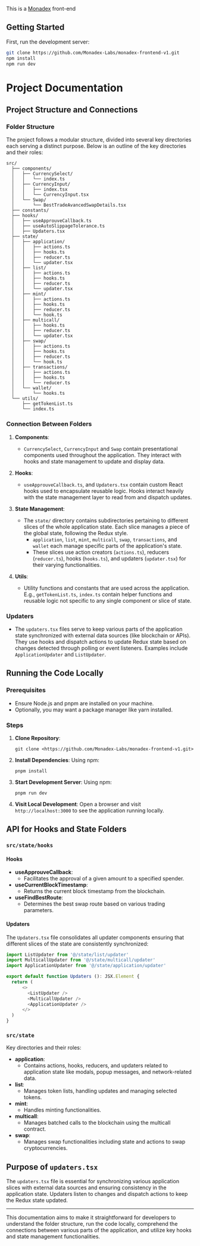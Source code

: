 This is a [Monadex](https://monadex.exchange/) front-end 

## Getting Started

First, run the development server:

```bash
git clone https://github.com/Monadex-Labs/monadex-frontend-v1.git
npm install 
npm run dev


```

# Project Documentation

## Project Structure and Connections

### Folder Structure

The project follows a modular structure, divided into several key directories each serving a distinct purpose. Below is an outline of the key directories and their roles:

```
src/
  ├── components/
  │   ├── CurrencySelect/
  │   │   └── index.ts
  │   ├── CurrencyInput/
  │   │   ├── index.tsx
  │   │   └── CurrencyInput.tsx
  │   └── Swap/
  │       └── BestTradeAvancedSwapDetails.tsx
  ├── constants/
  ├── hooks/
  │   ├── useApprouveCallback.ts
  │   ├── useAutoSlippageTolerance.ts
  │   ├── Updaters.tsx
  ├── state/
  │   ├── application/
  │   │   ├── actions.ts
  │   │   ├── hooks.ts
  │   │   ├── reducer.ts
  │   │   └── updater.tsx
  │   ├── list/
  │   │   ├── actions.ts
  │   │   ├── hooks.ts
  │   │   ├── reducer.ts
  │   │   └── updater.tsx
  │   ├── mint/
  │   │   ├── actions.ts
  │   │   ├── hooks.ts
  │   │   ├── reducer.ts
  │   │   └── hook.ts
  │   ├── multicall/
  │   │   ├── hooks.ts
  │   │   ├── reducer.ts
  │   │   └── updater.tsx
  │   ├── swap/
  │   │   ├── actions.ts
  │   │   ├── hooks.ts
  │   │   ├── reducer.ts
  │   │   └── hook.ts
  │   ├── transactions/
  │   │   ├── actions.ts
  │   │   ├── hooks.ts
  │   │   └── reducer.ts
  │   └── wallet/
  │       └── hooks.ts
  └── utils/
      ├── getTokenList.ts
      └── index.ts
```

### Connection Between Folders

1. **Components**:
   - `CurrencySelect`, `CurrencyInput` and `Swap` contain presentational components used throughout the application. They interact with hooks and state management to update and display data.

2. **Hooks**:
   - `useApprouveCallback.ts`, and `Updaters.tsx` contain custom React hooks used to encapsulate reusable logic. Hooks interact heavily with the state management layer to read from and dispatch updates.

3. **State Management**:
   - The `state/` directory contains subdirectories pertaining to different slices of the whole application state. Each slice manages a piece of the global state, following the Redux style.
     - `application`, `list`, `mint`, `multicall`, `swap`, `transactions`, and `wallet` each manage specific parts of the application's state.
     - These slices use action creators (`actions.ts`), reducers (`reducer.ts`), hooks (`hooks.ts`), and updaters (`updater.tsx`) for their varying functionalities.

4. **Utils**:
   - Utility functions and constants that are used across the application. E.g., `getTokenList.ts`, `index.ts` contain helper functions and reusable logic not specific to any single component or slice of state.

### Updaters
- The `updaters.tsx` files serve to keep various parts of the application state synchronized with external data sources (like blockchain or APIs). They use hooks and dispatch actions to update Redux state based on changes detected through polling or event listeners. Examples include `ApplicationUpdater` and `ListUpdater`.

## Running the Code Locally

### Prerequisites
- Ensure Node.js and pnpm are installed on your machine.
- Optionally, you may want a package manager like yarn installed.

### Steps

1. **Clone Repository**:
   ```shell
   git clone <https://github.com/Monadex-Labs/monadex-frontend-v1.git>
   ```

2. **Install Dependencies**:
   Using npm:
   ```shell
   pnpm install

3. **Start Development Server**:
   Using npm:
   ```shell
   pnpm run dev
   ```


4. **Visit Local Development**:
   Open a browser and visit `http://localhost:3000` to see the application running locally.

## API for Hooks and State Folders

### `src/state/hooks`

#### Hooks

- **useApprouveCallback**:
  - Facilitates the approval of a given amount to a specified spender.
- **useCurrentBlockTimestamp**:
  - Returns the current block timestamp from the blockchain.
- **useFindBestRoute**:
  - Determines the best swap route based on various trading parameters.

#### Updaters

The `Updaters.tsx` file consolidates all updater components ensuring that different slices of the state are consistently synchronized:

```typescript
import ListUpdater from '@/state/list/updater'
import MulticallUpdater from '@/state/multicall/updater'
import ApplicationUpdater from '@/state/application/updater'

export default function Updaters (): JSX.Element {
  return (
      <>
        <ListUpdater />
        <MulticallUpdater />
        <ApplicationUpdater />
      </>
  )
}
```

### `src/state`

Key directories and their roles:

- **application**:
  - Contains actions, hooks, reducers, and updaters related to application state like modals, popup messages, and network-related data.
- **list**:
  - Manages token lists, handling updates and managing selected tokens.
- **mint**:
  - Handles minting functionalities.
- **multicall**:
  - Manages batched calls to the blockchain using the multicall contract.
- **swap**:
  - Manages swap functionalities including state and actions to swap cryptocurrencies.

## Purpose of `updaters.tsx`

The `updaters.tsx` file is essential for synchronizing various application slices with external data sources and ensuring consistency in the application state. Updaters listen to changes and dispatch actions to keep the Redux state updated.

---

This documentation aims to make it straightforward for developers to understand the folder structure, run the code locally, comprehend the connections between various parts of the application, and utilize key hooks and state management functionalities.

